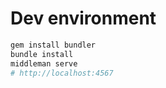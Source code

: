 # Dev environment

```bash
gem install bundler
bundle install
middleman serve
# http://localhost:4567
```
